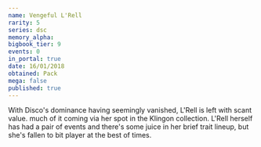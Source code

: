 ```yaml
---
name: Vengeful L'Rell
rarity: 5
series: dsc
memory_alpha:
bigbook_tier: 9
events: 0
in_portal: true
date: 16/01/2018
obtained: Pack
mega: false
published: true
---
```


With Disco's dominance having seemingly vanished, L'Rell is left with scant value. much of it coming via her spot in the Klingon collection. L'Rell herself has had a pair of events and there's some juice in her brief trait lineup, but she's fallen to bit player at the best of times.
